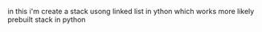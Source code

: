 in this i'm create a stack usong linked list in ython which works more likely prebuilt stack in python

